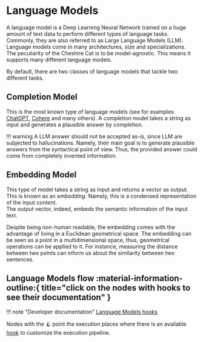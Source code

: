 # Language Models

A language model is a Deep Learning Neural Network trained on a huge amount of text data to perform different types of language tasks.
Commonly, they are also referred to as Large Language Models (LLM).
Language models come in many architectures, size and specializations.  
The peculiarity of the Cheshire Cat is to be model-agnostic. This means it supports many different language models.

By default, there are two classes of language models that tackle two different tasks.

## Completion Model

This is the most known type of language models
(see for examples [ChatGPT](https://openai.com/blog/chatgpt), [Cohere](https://cohere.com/) and many others).
A completion model takes a string as input and generates a plausible answer by completion.

!!! warning
    A LLM answer should not be accepted as-is, since LLM are subjected to hallucinations.
    Namely, their main goal is to generate plausible answers from the syntactical point of view.
    Thus, the provided answer could come from completely invented information.

## Embedding Model

This type of model takes a string as input and returns a vector as output. This is known as an *embedding*.
Namely, this is a condensed representation of the input content.  
The output vector, indeed, embeds the semantic information of the input text.

Despite being non-human readable, the embedding comes with the advantage of living in a Euclidean geometrical space.
The embedding can be seen as a point in a multidimensional space, thus, geometrical operations can be applied to it.
For instance, measuring the distance between two points can inform us about the similarity between two sentences.

## Language Models flow :material-information-outline:{ title="click on the nodes with hooks to see their documentation" }

!!! note "Developer documentation"
    [Language Models hooks](../technical/API_Documentation/mad_hatter/core_plugin/hooks/models.md)

Nodes with the &#129693; point the execution places where there is an available [hook](../technical/plugins/plugins.md) to customize the execution pipeline.
